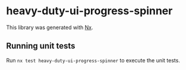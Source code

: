 # heavy-duty-ui-progress-spinner

This library was generated with [Nx](https://nx.dev).

## Running unit tests

Run `nx test heavy-duty-ui-progress-spinner` to execute the unit tests.
